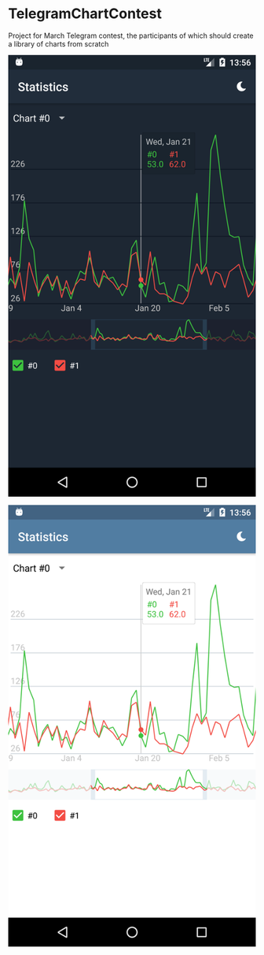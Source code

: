 # TelegramChartContest
Project for March Telegram contest, the participants of which should create a library of charts from scratch

![Dark theme](https://github.com/alexei-frolo/TelegramChartContest/blob/master/media/src/src_dark.png)

![Light theme](https://github.com/alexei-frolo/TelegramChartContest/blob/master/media/src/src_light.png)
